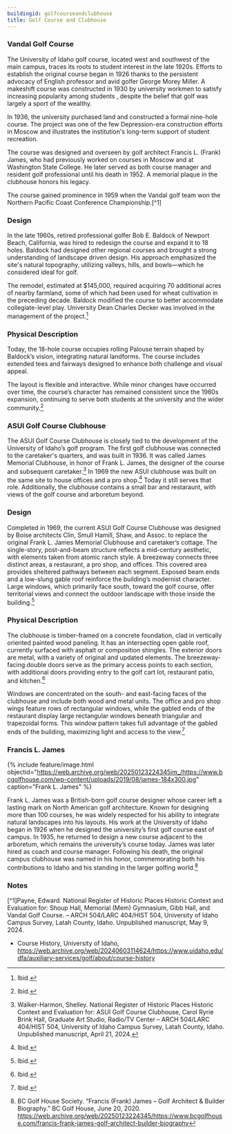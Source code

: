 ```yaml
---
buildingid: golfcourseandclubhouse
title: Golf Course and Clubhouse
---
```


### Vandal Golf Course 

The University of Idaho golf course, located west and southwest of the main campus, traces its roots to student interest in the late 1920s. Efforts to establish the original course began in 1926 thanks to the persistent advocacy of English professor and avid golfer George Morey Miller. A makeshift course was constructed in 1930 by university workmen to satisfy increasing popularity among students , despite the belief that golf was largely a sport of the wealthy. 

In 1936, the university purchased land and constructed a formal nine-hole course. The project was one of the few Depression-era construction efforts in Moscow and illustrates the institution's long-term support of student recreation. 

The course was designed and overseen by golf architect Francis L. (Frank) James, who had previously worked on courses in Moscow and at Washington State College. He later served as both course manager and resident golf professional until his death in 1952. A memorial plaque in the clubhouse honors his legacy. 

The course gained prominence in 1959 when the Vandal golf team won the Northern Pacific Coast Conference Championship.[^1] 

### Design

In the late 1960s, retired professional golfer Bob E. Baldock of Newport Beach, California, was hired to redesign the course and expand it to 18 holes. Baldock had designed other regional courses and brought a strong understanding of landscape driven design. His approach emphasized the site's natural topography, utilizing valleys, hills, and bowls—which he considered ideal for golf. 

The remodel, estimated at $145,000, required acquiring 70 additional acres of nearby farmland, some of which had been used for wheat cultivation in the preceding decade. Baldock modified the course to better accommodate collegiate-level play. University Dean Charles Decker was involved in the management of the project.[^2] 

### Physical Description

Today, the 18-hole course occupies rolling Palouse terrain shaped by Baldock’s vision, integrating natural landforms. The course includes extended tees and fairways designed to enhance both challenge and visual appeal. 

The layout is flexible and interactive. While minor changes have occurred over time, the course’s character has remained consistent since the 1960s expansion, continuing to serve both students at the university and the wider community.[^3] 

### ASUI Golf Course Clubhouse

The ASUI Golf Course Clubhouse is closely tied to the development of the University of Idaho’s golf program. The first golf clubhouse was connected to the caretaker's quarters, and was built in 1936. It was called James Memorial Clubhouse, in honor of Frank L. James, the designer of the course and subsequent caretaker.[^4] In 1969 the new ASUI clubhouse was built on the same site to house offices and a pro shop.[^5] Today it still serves that role. Additionally, the clubhouse contains a small bar and restaraunt, with views of the golf course and arboretum beyond. 

### Design

Completed in 1969, the current ASUI Golf Course Clubhouse was designed by Boise architects Clin, Smull Hamill, Shaw, and Assoc. to replace the original Frank L. James Memorial Clubhouse and caretaker’s cottage. The single-story, post-and-beam structure reflects a mid-century aesthetic, with elements taken from atomic ranch style. A breezeway connects three distinct areas, a restaurant, a pro shop, and offices. This covered area provides sheltered pathways between each segment. Exposed beam ends and a low-slung gable roof reinforce the building’s modernist character. Large windows, which primarily face south, toward the golf course, offer territorial views and connect the outdoor landscape with those inside the building.[^6]

### Physical Description

The clubhouse is timber-framed on a concrete foundation, clad in vertically oriented painted wood paneling. It has an intersecting open gable roof, currently surfaced with asphalt or composition shingles. The exterior doors are metal, with a variety of original and updated elements. The breezeway-facing double doors serve as the primary access points to each section, with additional doors providing entry to the golf cart lot, restaurant patio, and kitchen.[^7]

Windows are concentrated on the south- and east-facing faces of the clubhouse and include both wood and metal units. The office and pro shop wings feature rows of rectangular windows, while the gabled ends of the restaurant display large rectangular windows beneath triangular and trapezoidal forms. This window pattern takes full advantage of the gabled ends of the building, maximizing light and access to the view.[^8] 

### Francis L. James 

{% include feature/image.html objectid="https://web.archive.org/web/20250123224345im_/https://www.bcgolfhouse.com/wp-content/uploads/2019/08/james-184x300.jpg" caption="Frank L. James" %}

Frank L. James was a British-born golf course designer whose career left a lasting mark on North American golf architecture. Known for designing more than 100 courses, he was widely respected for his ability to integrate natural landscapes into his layouts. His work at the University of Idaho began in 1926 when he designed the university’s first golf course east of campus. In 1935, he returned to design a new course adjacent to the arboretum, which remains the university’s course today. James was later hired as coach and course manager. Following his death, the original campus clubhouse was named in his honor, commemorating both his contributions to Idaho and his standing in the larger golfing world.[^9]

### Notes 

[^1]Payne, Edward. National Register of Historic Places Historic Context and Evaluation for: Shoup Hall, Memorial (Mem) Gymnasium, Gibb Hall, and Vandal Golf Course. – ARCH 504/LARC 404/HIST 504, University of Idaho Campus Survey, Latah County, Idaho. Unpublished manuscript, May 9, 2024. 
[^2]: Ibid. 
[^3]: Ibid. 
[^4]: Walker-Harmon, Shelley. National Register of Historic Places Historic Context and Evaluation for: ASUI Golf Course Clubhouse, Carol Ryrie Brink Hall, Graduate Art Studio, Radio/TV Center – ARCH 504/LARC 404/HIST 504, University of Idaho Campus Survey, Latah County, Idaho. Unpublished manuscript, April 21, 2024. 
[^5]: Ibid. 
[^6]: Ibid. 
[^7]: Ibid. 
[^8]: Ibid. 
[^9]: BC Golf House Society. “Francis (Frank) James – Golf Architect & Builder Biography.” BC Golf House, June 20, 2020. https://web.archive.org/web/20250123224345/https://www.bcgolfhouse.com/francis-frank-james-golf-architect-builder-biography
- Course History, University of Idaho, https://web.archive.org/web/20240603114624/https://www.uidaho.edu/dfa/auxiliary-services/golf/about/course-history

